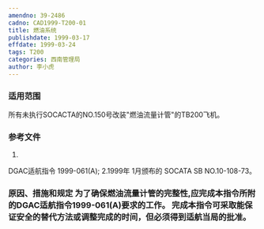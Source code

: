 ```yaml
---
amendno: 39-2486
cadno: CAD1999-T200-01
title: 燃油系统
publishdate: 1999-03-17
effdate: 1999-03-24
tags: T200
categories: 西南管理局
author: 李小虎
---
```


### 适用范围 
所有未执行SOCACTA的NO.150号改装"燃油流量计管"的TB200飞机。

<!--more-->
### 参考文件
1.
DGAC适航指令 1999-061(A); 
2.1999年 
1月颁布的 SOCATA SB NO.10-108-73。

### 原因、措施和规定 为了确保燃油流量计管的完整性,应完成本指令所附的DGAC适航指令1999-061(A)要求的工作。 完成本指令可采取能保证安全的替代方法或调整完成的时间，但必须得到适航当局的批准。
